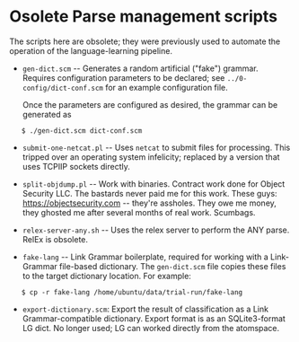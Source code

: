 
Osolete Parse management scripts
========================

The scripts here are obsolete; they were previously used to automate
the operation of the language-learning pipeline.


* `gen-dict.scm` -- Generates a random artificial ("fake") grammar.
  Requires configuration parameters to be declared; see
  `../0-config/dict-conf.scm` for an example configuration file.

   Once the parameters are configured as desired, the grammar can
   be generated as
```
   $ ./gen-dict.scm dict-conf.scm
```

* `submit-one-netcat.pl` -- Uses `netcat` to submit files for processing.
  This tripped over an operating system infelicity; replaced by a version
  that uses TCPIIP sockets directly.

* `split-objdump.pl` -- Work with binaries. Contract work done for
  Object Security LLC. The bastards never paid me for this work.
  These guys: https://objectsecurity.com -- they're assholes.
  They owe me money, they ghosted me after several months of real work.
  Scumbags.

* `relex-server-any.sh` -- Uses the relex server to perform the ANY parse.
  RelEx is obsolete.

* `fake-lang` -- Link Grammar boilerplate, required for working with
   a Link-Grammar file-based dictionary. The `gen-dict.scm` file copies
   these files to the target dictionary location. For example:
```
   $ cp -r fake-lang /home/ubuntu/data/trial-run/fake-lang
```

* `export-dictionary.scm`: Export the result of classification as
  a Link Grammar-compatible dictionary. Export format is as an
  SQLite3-format LG dict.  No longer used; LG can worked directly from
  the atomspace.
